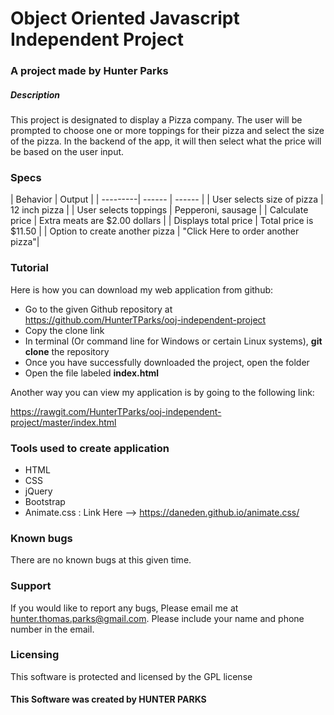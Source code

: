 # Object Oriented Javascript Independent Project

### A project made by **Hunter Parks**

##### Description

This project is designated to display a Pizza company. The user will be prompted to choose one or more toppings for their pizza and select the size of the pizza. In the backend of the app, it will then select what the price will be based on the user input.

### Specs

| Behavior | Output |
| ---------| ------ | ------ |
| User selects size of pizza | 12 inch pizza |
| User selects toppings | Pepperoni, sausage |
| Calculate price | Extra meats are $2.00 dollars |
| Displays total price | Total price is $11.50 |
| Option to create another pizza | "Click Here to order another pizza"|

### Tutorial

Here is how you can download my web application from github:
* Go to the given Github repository at https://github.com/HunterTParks/ooj-independent-project
* Copy the clone link
* In terminal (Or command line for Windows or certain Linux systems), **git clone** the repository
* Once you have successfully downloaded the project, open the folder
* Open the file labeled **index.html**

Another way you can view my application is by going to the following link:

https://rawgit.com/HunterTParks/ooj-independent-project/master/index.html

### Tools used to create application
* HTML
* CSS
* jQuery
* Bootstrap
* Animate.css : Link Here --> https://daneden.github.io/animate.css/

### Known bugs

There are no known bugs at this given time.

### Support

If you would like to report any bugs, Please email me at hunter.thomas.parks@gmail.com. Please include your name and phone number in the email.

### Licensing

This software is protected and licensed by the GPL license

#### This Software was created by **HUNTER PARKS**
